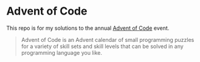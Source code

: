 # Advent of Code

This repo is for my solutions to the annual [Advent of Code](https://adventofcode.com) event.

>Advent of Code is an Advent calendar of small programming puzzles for a variety of skill sets and skill levels that can be solved in any programming language you like.
